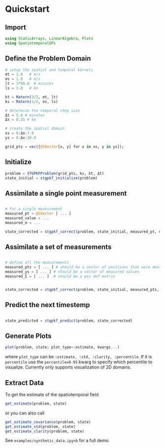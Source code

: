# Quickstart


## Import 

```julia
using StaticArrays, LinearAlgebra, Plots
using SpatiotemporalGPs
```

## Define the Problem Domain

```julia
# setup the spatial and temporal kernels
σt = 2.0   # m/s
σs = 1.0   # m/s
lt = 3*60.0  # minutes
ls = 3.0   # km

kt = Matern(3/2, σt, lt)
ks = Matern(1/2, σs, ls)

# determine the temporal step size
Δt = 5.0 # minutes
Δx = 0.25 # km

# create the spatial domain
xs = 0:Δx:7.0
ys = 0:Δx:10.0

grid_pts = vec([@SVector[x, y] for x in xs, y in ys]);
```

## Initialize 

```julia
problem = STGPKFProblem(grid_pts, ks, kt, Δt)
state_initial = stgpkf_initialize(problem) 
```

## Assimilate a single point measurement

```julia

# for a single measurement
measured_pt = @SVector [ ... ] 
measured_value = ...
measured_σ = ...

state_corrected = stgpkf_correct(problem, state_initial, measured_pt, measured_y, measured_σ)
```


## Assimilate a set of measurements

```julia

# define all the measurements
measured_pts = [ ... ] # should be a vector of positions that were measured
measured_ys = [ ... ] # should be a vector of measured values
measured_Σ = [ ... ]  # should be a pos def matrix


state_corrected = stgpkf_correct(problem, state_initial, measured_pts, measured_ys, measured_Σ)
```

## Predict the next timestemp

```julia

state_predicted = stgpkf_predict(problem, state_corrected)
```

## Generate Plots

```julia
plot(problem, state; plot_type=:estimate, kwargs...)
```
where `plot_type` can be `:estimate, :std, :clarity, :percentile`. If it is `percentile` use the `percentile=0.95` kwarg to specify which percentile to visualize. Currently only supports visualization of 2D domains. 

## Extract Data

To get the estimate of the spatiotemporal field
```julia
get_estimate(problem, state)
```
or you can also call
```julia
get_estimate_covariance(problem, state)
get_estimate_std(problem, state)
get_estimate_clarity(problem, state)
```


See `examples/synthetic_data.ipynb` for a full demo. 